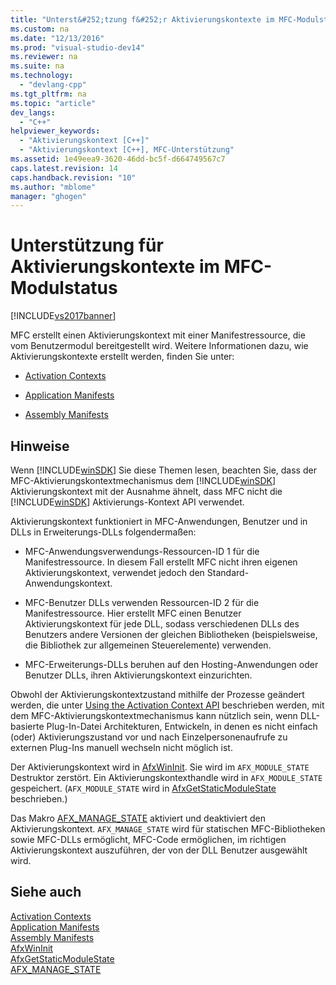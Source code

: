```yaml
---
title: "Unterst&#252;tzung f&#252;r Aktivierungskontexte im MFC-Modulstatus"
ms.custom: na
ms.date: "12/13/2016"
ms.prod: "visual-studio-dev14"
ms.reviewer: na
ms.suite: na
ms.technology: 
  - "devlang-cpp"
ms.tgt_pltfrm: na
ms.topic: "article"
dev_langs: 
  - "C++"
helpviewer_keywords: 
  - "Aktivierungskontext [C++]"
  - "Aktivierungskontext [C++], MFC-Unterstützung"
ms.assetid: 1e49eea9-3620-46dd-bc5f-d664749567c7
caps.latest.revision: 14
caps.handback.revision: "10"
ms.author: "mblome"
manager: "ghogen"
---
```

# Unterst&#252;tzung f&#252;r Aktivierungskontexte im MFC-Modulstatus
[!INCLUDE[vs2017banner](../assembler/inline/includes/vs2017banner.md)]

MFC erstellt einen Aktivierungskontext mit einer Manifestressource, die vom Benutzermodul bereitgestellt wird.  Weitere Informationen dazu, wie Aktivierungskontexte erstellt werden, finden Sie unter:  
  
-   [Activation Contexts](http://msdn.microsoft.com/library/aa374153)  
  
-   [Application Manifests](http://msdn.microsoft.com/library/aa374191)  
  
-   [Assembly Manifests](http://msdn.microsoft.com/library/aa374219)  
  
## Hinweise  
 Wenn [!INCLUDE[winSDK](../atl/includes/winsdk_md.md)] Sie diese Themen lesen, beachten Sie, dass der MFC\-Aktivierungskontextmechanismus dem [!INCLUDE[winSDK](../atl/includes/winsdk_md.md)] Aktivierungskontext mit der Ausnahme ähnelt, dass MFC nicht die [!INCLUDE[winSDK](../atl/includes/winsdk_md.md)] Aktivierungs\-Kontext API verwendet.  
  
 Aktivierungskontext funktioniert in MFC\-Anwendungen, Benutzer und in DLLs in Erweiterungs\-DLLs folgendermaßen:  
  
-   MFC\-Anwendungsverwendungs\-Ressourcen\-ID 1 für die Manifestressource.  In diesem Fall erstellt MFC nicht ihren eigenen Aktivierungskontext, verwendet jedoch den Standard\-Anwendungskontext.  
  
-   MFC\-Benutzer DLLs verwenden Ressourcen\-ID 2 für die Manifestressource.  Hier erstellt MFC einen Benutzer Aktivierungskontext für jede DLL, sodass verschiedenen DLLs des Benutzers andere Versionen der gleichen Bibliotheken \(beispielsweise, die Bibliothek zur allgemeinen Steuerelemente\) verwenden.  
  
-   MFC\-Erweiterungs\-DLLs beruhen auf den Hosting\-Anwendungen oder Benutzer DLLs, ihren Aktivierungskontext einzurichten.  
  
 Obwohl der Aktivierungskontextzustand mithilfe der Prozesse geändert werden, die unter [Using the Activation Context API](http://msdn.microsoft.com/library/aa376620) beschrieben werden, mit dem MFC\-Aktivierungskontextmechanismus kann nützlich sein, wenn DLL\-basierte Plug\-In\-Datei Architekturen, Entwickeln, in denen es nicht einfach \(oder\) Aktivierungszustand vor und nach Einzelpersonenaufrufe zu externen Plug\-Ins manuell wechseln nicht möglich ist.  
  
 Der Aktivierungskontext wird in [AfxWinInit](../Topic/AfxWinInit.md).  Sie wird im `AFX_MODULE_STATE` Destruktor zerstört.  Ein Aktivierungskontexthandle wird in `AFX_MODULE_STATE` gespeichert. \(`AFX_MODULE_STATE` wird in [AfxGetStaticModuleState](../Topic/AfxGetStaticModuleState.md) beschrieben.\)  
  
 Das Makro [AFX\_MANAGE\_STATE](../Topic/AFX_MANAGE_STATE.md) aktiviert und deaktiviert den Aktivierungskontext.  `AFX_MANAGE_STATE` wird für statischen MFC\-Bibliotheken sowie MFC\-DLLs ermöglicht, MFC\-Code ermöglichen, im richtigen Aktivierungskontext auszuführen, der von der DLL Benutzer ausgewählt wird.  
  
## Siehe auch  
 [Activation Contexts](http://msdn.microsoft.com/library/aa374153)   
 [Application Manifests](http://msdn.microsoft.com/library/aa374191)   
 [Assembly Manifests](http://msdn.microsoft.com/library/aa374219)   
 [AfxWinInit](../Topic/AfxWinInit.md)   
 [AfxGetStaticModuleState](../Topic/AfxGetStaticModuleState.md)   
 [AFX\_MANAGE\_STATE](../Topic/AFX_MANAGE_STATE.md)